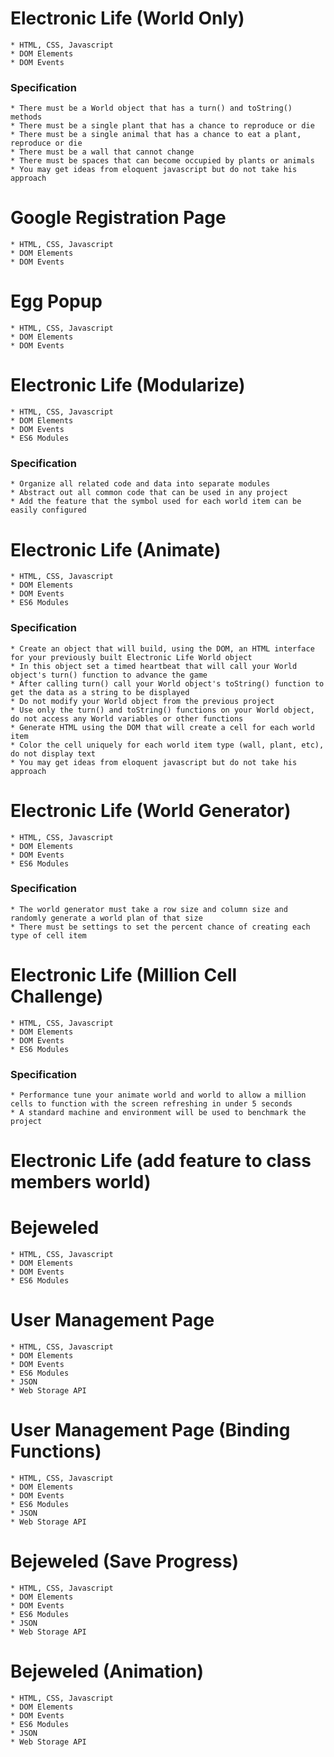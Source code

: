 


# Electronic Life (World Only)

	* HTML, CSS, Javascript
	* DOM Elements
	* DOM Events

### Specification

	* There must be a World object that has a turn() and toString() methods
	* There must be a single plant that has a chance to reproduce or die
	* There must be a single animal that has a chance to eat a plant, reproduce or die
	* There must be a wall that cannot change
	* There must be spaces that can become occupied by plants or animals
	* You may get ideas from eloquent javascript but do not take his approach

# Google Registration Page

	* HTML, CSS, Javascript
	* DOM Elements
	* DOM Events

# Egg Popup

	* HTML, CSS, Javascript
	* DOM Elements
	* DOM Events




# Electronic Life (Modularize)

	* HTML, CSS, Javascript
	* DOM Elements
	* DOM Events
	* ES6 Modules

### Specification

	* Organize all related code and data into separate modules
	* Abstract out all common code that can be used in any project
	* Add the feature that the symbol used for each world item can be easily configured


# Electronic Life (Animate)

	* HTML, CSS, Javascript
	* DOM Elements
	* DOM Events
	* ES6 Modules

### Specification

	* Create an object that will build, using the DOM, an HTML interface for your previously built Electronic Life World object
	* In this object set a timed heartbeat that will call your World object's turn() function to advance the game
	* After calling turn() call your World object's toString() function to get the data as a string to be displayed
	* Do not modify your World object from the previous project
	* Use only the turn() and toString() functions on your World object, do not access any World variables or other functions
	* Generate HTML using the DOM that will create a cell for each world item
	* Color the cell uniquely for each world item type (wall, plant, etc), do not display text
	* You may get ideas from eloquent javascript but do not take his approach


# Electronic Life (World Generator)

	* HTML, CSS, Javascript
	* DOM Elements
	* DOM Events
	* ES6 Modules

### Specification

	* The world generator must take a row size and column size and randomly generate a world plan of that size
	* There must be settings to set the percent chance of creating each type of cell item

# Electronic Life (Million Cell Challenge)

	* HTML, CSS, Javascript
	* DOM Elements
	* DOM Events
	* ES6 Modules

### Specification

	* Performance tune your animate world and world to allow a million cells to function with the screen refreshing in under 5 seconds
	* A standard machine and environment will be used to benchmark the project


# Electronic Life (add feature to class members world)

# Bejeweled

	* HTML, CSS, Javascript
	* DOM Elements
	* DOM Events
	* ES6 Modules




# User Management Page

	* HTML, CSS, Javascript
	* DOM Elements
	* DOM Events
	* ES6 Modules
	* JSON
	* Web Storage API

# User Management Page (Binding Functions)

	* HTML, CSS, Javascript
	* DOM Elements
	* DOM Events
	* ES6 Modules
	* JSON
	* Web Storage API

# Bejeweled (Save Progress)

	* HTML, CSS, Javascript
	* DOM Elements
	* DOM Events
	* ES6 Modules
	* JSON
	* Web Storage API

# Bejeweled (Animation)

	* HTML, CSS, Javascript
	* DOM Elements
	* DOM Events
	* ES6 Modules
	* JSON
	* Web Storage API